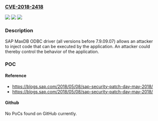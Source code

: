 ### [CVE-2018-2418](https://cve.mitre.org/cgi-bin/cvename.cgi?name=CVE-2018-2418)
![](https://img.shields.io/static/v1?label=Product&message=SAP%20MaxDB%20ODBC%20driver&color=blue)
![](https://img.shields.io/static/v1?label=Version&message=%3D%20all%20versions%20before%207.9.09.07%20&color=brighgreen)
![](https://img.shields.io/static/v1?label=Vulnerability&message=Code%20Injection&color=brighgreen)

### Description

SAP MaxDB ODBC driver (all versions before 7.9.09.07) allows an attacker to inject code that can be executed by the application. An attacker could thereby control the behavior of the application.

### POC

#### Reference
- https://blogs.sap.com/2018/05/08/sap-security-patch-day-may-2018/
- https://blogs.sap.com/2018/05/08/sap-security-patch-day-may-2018/

#### Github
No PoCs found on GitHub currently.

